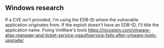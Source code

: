 ## Windows research
If a CVE isn't provided, I'm using the EDB-ID where the vulnerable application originates from.
If the exploit doesn't have an EDB-ID, I'll title the application name.
Fixing VmWare's tools
https://nicostein.com/vmware-alias-manager-and-ticket-service-vgauthservice-fails-after-vmware-tools-upgrade/